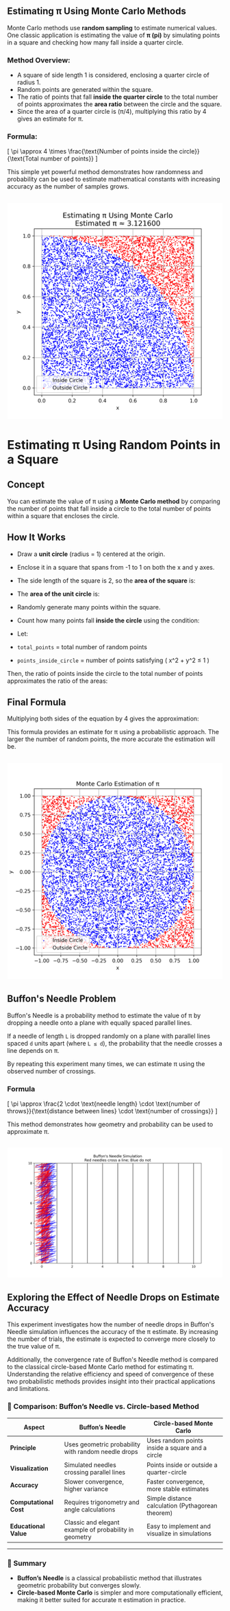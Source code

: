 ## Estimating π Using Monte Carlo Methods

Monte Carlo methods use **random sampling** to estimate numerical values. One classic application is estimating the value of **π (pi)** by simulating points in a square and checking how many fall inside a quarter circle.

### Method Overview:

- A square of side length 1 is considered, enclosing a quarter circle of radius 1.
- Random points are generated within the square.
- The ratio of points that fall **inside the quarter circle** to the total number of points approximates the **area ratio** between the circle and the square.
- Since the area of a quarter circle is (π/4), multiplying this ratio by 4 gives an estimate for π.

### Formula:

\[
\pi \approx 4 \times \frac{\text{Number of points inside the circle}}{\text{Total number of points}}
\]

This simple yet powerful method demonstrates how randomness and probability can be used to estimate mathematical constants with increasing accuracy as the number of samples grows.

## ![Projectile Motion](./Pictures/monte_carlo_pi_estimate.png)

# Estimating π Using Random Points in a Square

## Concept

You can estimate the value of π using a **Monte Carlo method** by comparing the number of points that fall inside a circle to the total number of points within a square that encloses the circle.

## How It Works

- Draw a **unit circle** (radius = 1) centered at the origin.
- Enclose it in a square that spans from -1 to 1 on both the x and y axes.
- The side length of the square is 2, so the **area of the square** is:

- The **area of the unit circle** is:

- Randomly generate many points within the square.
- Count how many points fall **inside the circle** using the condition:

- Let:
- `total_points` = total number of random points
- `points_inside_circle` = number of points satisfying \( x^2 + y^2 ≤ 1 \)

Then, the ratio of points inside the circle to the total number of points approximates the ratio of the areas:

## Final Formula

Multiplying both sides of the equation by 4 gives the approximation:

This formula provides an estimate for π using a probabilistic approach. The larger the number of random points, the more accurate the estimation will be.

## ![Projectile Motion](./Pictures/monte_carlo_pi.png)

## Buffon's Needle Problem

Buffon's Needle is a probability method to estimate the value of π by dropping a needle onto a plane with equally spaced parallel lines.

If a needle of length `L` is dropped randomly on a plane with parallel lines spaced `d` units apart (where `L ≤ d`), the probability that the needle crosses a line depends on π.

By repeating this experiment many times, we can estimate π using the observed number of crossings.

### Formula

\[
\pi \approx \frac{2 \cdot \text{needle length} \cdot \text{number of throws}}{\text{distance between lines} \cdot \text{number of crossings}}
\]

This method demonstrates how geometry and probability can be used to approximate π.

## ![Projectile Motion](./Pictures/buffon_needle_simulation.png)

## Exploring the Effect of Needle Drops on Estimate Accuracy

This experiment investigates how the number of needle drops in Buffon's Needle simulation influences the accuracy of the π estimate. By increasing the number of trials, the estimate is expected to converge more closely to the true value of π.

Additionally, the convergence rate of Buffon's Needle method is compared to the classical circle-based Monte Carlo method for estimating π. Understanding the relative efficiency and speed of convergence of these two probabilistic methods provides insight into their practical applications and limitations.

### 🔁 Comparison: Buffon’s Needle vs. Circle-based Method

| Aspect                 | Buffon’s Needle                                        | Circle-based Monte Carlo                          |
| ---------------------- | ------------------------------------------------------ | ------------------------------------------------- |
| **Principle**          | Uses geometric probability with random needle drops    | Uses random points inside a square and a circle   |
| **Visualization**      | Simulated needles crossing parallel lines              | Points inside or outside a quarter-circle         |
| **Accuracy**           | Slower convergence, higher variance                    | Faster convergence, more stable estimates         |
| **Computational Cost** | Requires trigonometry and angle calculations           | Simple distance calculation (Pythagorean theorem) |
| **Educational Value**  | Classic and elegant example of probability in geometry | Easy to implement and visualize in simulations    |

---

### 📝 Summary

- **Buffon’s Needle** is a classical probabilistic method that illustrates geometric probability but converges slowly.
- **Circle-based Monte Carlo** is simpler and more computationally efficient, making it better suited for accurate π estimation in practice.
